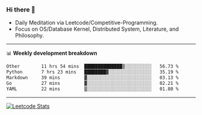 ### Hi there 👋
* Daily Meditation via Leetcode/Competitive-Programming.
* Focus on OS/Database Kernel, Distributed System, Literature, and Philosophy.

-------

📊 **Weekly development breakdown**
<!--START_SECTION:waka-->

```txt
Other        11 hrs 54 mins  ██████████████▒░░░░░░░░░░   56.73 %
Python       7 hrs 23 mins   ████████▓░░░░░░░░░░░░░░░░   35.19 %
Markdown     39 mins         ▓░░░░░░░░░░░░░░░░░░░░░░░░   03.13 %
Go           27 mins         ▓░░░░░░░░░░░░░░░░░░░░░░░░   02.21 %
YAML         22 mins         ▒░░░░░░░░░░░░░░░░░░░░░░░░   01.80 %
```

<!--END_SECTION:waka-->

-------

[![Leetcode Stats](https://leetcard.jacoblin.cool/hzhang413?font=Fira+Mono)](https://leetcode.com/fxrc)
<!-- ![image](./cyberpunk-ghost-in-the-shell.gif)
![image](./gis-archive.png) -->
